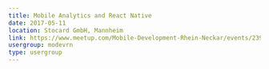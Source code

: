 ```yaml
---
title: Mobile Analytics and React Native
date: 2017-05-11
location: Stocard GmbH, Mannheim
link: https://www.meetup.com/Mobile-Development-Rhein-Neckar/events/239352749/
usergroup: modevrn
type: usergroup
---
```

